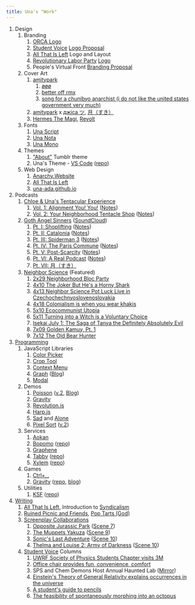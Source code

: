 ```yaml
---
title: Una's "Work"
---
```


1. Design
   1. Branding
      1. [ORCA Logo][64]
      2. [Student Voice][2] [Logo Proposal][65]
      3. [All That Is Left][66] Logo and Layout
      4. [Revolutionary Labor Party][69] [Logo][67]
      5. People's Virtual Front [Branding Proposal][68]
   2. Cover Art
      1. [amitypark][3]
         1. [øøø][4]
         2. [better off rmx][13]
         3. [song for a chunibyo anarchist (i do not like the united states
            government very much)][70]
      2. [amitypark][3] x [джіса ツ][11], [月（すき）][80]
      3. [Hermes The Magi][6], [Revolt][9]
   3. Fonts
      1. [Una Script][72]
      2. [Una Nota][82]
      3. [Una Mono][77]
   4. Themes
      1. ["About"][78] Tumblr theme
      2. Una's Theme - [VS Code][99] ([repo][100])
   5. Web Design
      1. [Anarchy.Website][1]
      2. [All That Is Left][66]
      3. [una-ada.github.io](/)
2. Podcasts
   1. [Chloe & Una's Tentacular Experience][33]
      1. [Vol. 1: Alignment You! You!][34] ([Notes][35])
      2. [Vol. 2: Your Neighborhood Tentacle Shop][83] ([Notes][84])
   2. [Goth Angel Sinners][36] ([SoundCloud][37])
      1. [Pt. I: Shoplifting][38] ([Notes][39])
      2. [Pt. II: Catalonia][40] ([Notes][41])
      3. [Pt. III: Spiderman 3][42] ([Notes][43])
      4. [Pt. IV: The Paris Commune][44] ([Notes][45])
      5. [Pt. V: Post-Scarcity][46] ([Notes][47])
      6. [Pt. VI: A Real Podcast][74] ([Notes][75])
      7. [Pt. VII: 月（すき）][80]
   3. [Neighbor Science][25] (Featured)
      1. [2x29 Neighborhood Bloc Party][26]
      2. [4x10 The Joker But He's a Horny Shark][27]
      3. [4x13 Neighbor Science Pot Luck Live in
         Czechochechnyoslovenoslovakia][28]
      4. [4x18 Colonialism is when you wear khakis][29]
      5. [5x10 Ecocommunist Utopia][30]
      6. [5x11 Turning into a Witch is a Voluntary Choice][31]
      7. [Isekai July 1: The Saga of Tanya the Definitely Absolutely Evil][32]
      8. [7x09 Golden Kamuy, Pt. 1][79]
      9. [7x12 The Old Bear Hunter][81]
3. [Programming][48]
   1. JavaScript Libraries
      1. [Color Picker][49]
      2. [Crop Tool][50]
      3. [Context Menu][51]
      4. [Graph][52] ([Blog][53])
      5. [Modal][54]
   2. Demos
      1. [Poisson][55] ([v.2][60], [Blog][61])
      2. [Gravity][56]
      3. [Revolution.js][57]
      4. [Harp.js][58]
      5. [Sad][73] and [Alone][59]
      6. [Pixel Sort][62] ([v.2][63])
   3. Services
      1. [Aokan][96]
      2. [Bopomo][88] ([repo][89])
      3. [Graphene][95]
      4. [Tabby][92] ([repo][93])
      5. [Xylem][90] ([repo][91])
   4. Games
      1. [Ctrl+␣][94]
      2. [Gravity][85] ([repo][86], [blog][87])
   5. Utilities
      1. [KSF][97] ([repo][98])
4. [Writing][1]
   1. [All That Is Left][66], Introduction to [Syndicalism][71]
   2. [Ruined Picnic and Friends][76], [Pop Tarts (God)][24]
   3. [Screenplay Collaborations][15]
      1. [Opposite Jurassic Park][16] ([Scene 7][17])
      2. [The Muppets Yakuza][18] ([Scene 9][19])
      3. [Sonic's Last Adventure][20] ([Scene 10][21])
      4. [Thelma and Louise 2: Army of Darkness][22] ([Scene 10][23])
   4. [Student Voice][2] Columns
      1. [UWRF Society of Physics Students Chapter visits 3M][5]
      2. [Office chair provides fun, convenience, comfort][7]
      3. SPS and Chem Demons Host Annual Haunted Lab ([Mirror][8])
      4. [Einstein's Theory of General Relativity explains occurrences in the
         universe][10]
      5. [A student's guide to pencils][12]
      6. [The feasibility of spontaneously morphing into an octopus][14]

<!-- prettier-ignore-start -->
[1]: https://anarchy.website/
[2]: http://uwrfvoice.com/
[3]: https://amitypark.bandcamp.com/
[4]: https://amitypark.bandcamp.com/album/-
[5]: https://anarchy.website/2015/10/08/sps-at-3m.html
[6]: https://soundcloud.com/hermesthemagi
[7]: https://anarchy.website/2015/10/29/chair.html
[8]: https://anarchy.website/2015/11/01/haunted-lab.html
[9]: https://soundcloud.com/hermesthemagi/revolt
[10]: https://anarchy.website/2015/11/18/einstein.html
[11]: https://jisa2.bandcamp.com/
[12]: https://anarchy.website/2015/12/02/pencils.html
[13]: https://amitypark.bandcamp.com/track/better-off-rmx
[14]: https://anarchy.website/2016/02/05/octopodes.html
[15]: https://medium.com/@ruinedpicnic/the-picnic-archive-cd2751818964
[16]: https://www.docdroid.net/tm2dnu4
[17]: https://anarchy.website/2017/02/05/opj-scene-7.html
[18]: https://www.docdroid.net/zroLOXH
[19]: https://anarchy.website/2017/03/05/my-scene-9.html
[20]: https://www.docdroid.net/Nphxbj2
[21]: https://anarchy.website/2017/04/02/sla-scene-10.html
[22]: https://www.docdroid.net/sVlHBLX
[23]: https://anarchy.website/2017/05/07/tlad-scene-10.html
[24]: https://ruinedpicnic.bandcamp.com/track/pop-tarts-god-written-by-trewbot
[25]: http://www.neighborsciencepodcast.com/
[26]: http://www.neighborsciencepodcast.com/e/neighborhood-bloc-party/
[27]: http://www.neighborsciencepodcast.com/e/410-the-joker-but-hes-a-horny-shark/
[28]: http://www.neighborsciencepodcast.com/e/neighbor-science-pot-luck-live-in-czechochechnyoslovenoslovakia/
[29]: http://www.neighborsciencepodcast.com/e/418-colonialism-is-when-you-wear-khakis/
[30]: http://www.neighborsciencepodcast.com/e/510-ecocommunist-utopia/
[31]: http://www.neighborsciencepodcast.com/e/511-turning-into-a-witch-is-a-voluntary-choice/
[32]: http://www.neighborsciencepodcast.com/e/isekai-july-1-the-saga-of-tanya-the-definitely-absolutely-evil/
[33]: https://anchor.fm/cutecast
[34]: https://anchor.fm/cutecast/episodes/Volume-1-Alignment-You--You-evocvf
[35]: https://anarchy.website/cute/1/notes
[36]: https://anarchy.website/gthnglsnnrs
[37]: https://soundcloud.com/gthnglsnnrs
[38]: https://anchor.fm/gthnglsnnrs/episodes/Part-I-Shoplifting-e24qpj
[39]: https://anarchy.website/gthnglsnnrs/1/notes
[40]: https://anchor.fm/gthnglsnnrs/episodes/Part-II-Catalonia-e28v8l
[41]: https://anarchy.website/gthnglsnnrs/2/notes
[42]: https://anchor.fm/gthnglsnnrs/episodes/Part-III-Spiderman-3-e2nmr0
[43]: https://anarchy.website/gthnglsnnrs/3/notes
[44]: https://anchor.fm/gthnglsnnrs/episodes/Part-IV-The-Paris-Commune-e2viul
[45]: https://anarchy.website/gthnglsnnrs/4/notes
[46]: https://anchor.fm/gthnglsnnrs/episodes/Part-V-Post-Scarcity-e4ef1p
[47]: https://anarchy.website/gthnglsnnrs/5/notes
[48]: https://github.com/una-ada
[49]: https:/pheneco.github.io/color/
[50]: https:/pheneco.github.io/crop/
[51]: https:/pheneco.github.io/menu/
[52]: https:/pheneco.github.io/graph
[53]: https://anarchy.website/2018/07/14/graphs.html
[54]: https:/pheneco.github.io/modal/
[55]: /js/phys/poisson
[56]: /js/phys/gravity
[57]: /js/3/waves
[58]: /js/2/harp
[59]: /sad/1
[60]: /js/phys/poisson2
[61]: https://anarchy.website/2018/05/21/poisson.html
[62]: /js/2/frag-sort-1
[63]: /js/2/frag-sort-2
[64]: /assets/img/orca/olf.png
[65]: /assets/img/student-voice/black.png
[66]: https://allthatisleft.github.io/
[67]: /assets/img/rlp/background.png
[68]: https://anarchy.website/2017/08/29/pvf-proposal
[69]: https://revlabor.wixsite.com/revlaborparty/see-the-rlp
[70]: https://amitypark.bandcamp.com/track/song-for-a-chunibyo-anarchist-i-do-not-like-the-united-states-government-very-much
[71]: https://anarchy.website/2017/10/14/syndicalism.html
[72]: https://github.com/una-ada/una-script
[73]: /sad/
[74]: https://anchor.fm/gthnglsnnrs/episodes/Part-VI-A-Real-Podcast-ehud7n
[75]: https://anarchy.website/gthnglsnnrs/6/notes
[76]: https://ruinedpicnic.bandcamp.com/album/ruined-picnic-and-friends
[77]: https://github.com/una-ada/una-mono
[78]: https://www.tumblr.com/theme/40029
[79]: https://www.neighborsciencepodcast.com/e/709-golden-kamuy-pt-1/
[80]: https://amitypark.bandcamp.com/album/--2
[81]: https://www.neighborsciencepodcast.com/e/712-the-old-bear-hunter/
[82]: https://github.com/una-ada/una-nota
[83]: https://anchor.fm/cutecast/episodes/Volume-2-Your-Neighborhood-Tentacle-Shop-e13ihto/a-a60mv6l
[84]: https://anarchy.website/cute/2/notes
[85]: https://xn--z7x.dev/gravity/
[86]: https://github.com/una-ada/gravity
[87]: https://anarchy.website/2021/06/01/gravdev1.html
[88]: https://bopomo.herokuapp.com/
[89]: https://github.com/una-ada/Bopomo
[90]: https://proj-xylem.herokuapp.com/
[91]: https://github.com/una-ada/Xylem
[92]: https://tabi-tabby.herokuapp.com/
[93]: https://github.com/una-ada/Tabby
[94]: https://github.com/una-ada/Ctrl-Space
[95]: https://github.com/pheneco/Graphene
[96]: https://github.com/una-ada/Aokan
[97]: https://www.npmjs.com/package/@una-ada/ksf
[98]: https://github.com/una-ada/ksf
[99]: https://marketplace.visualstudio.com/items?itemName=una.theme
[100]: https://github.com/una-ada/una-theme
<!-- prettier-ignore-end -->
